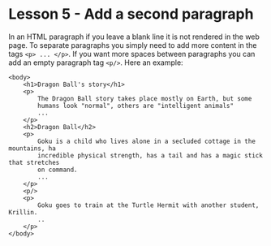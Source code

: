 # Lesson 5 - Add a second paragraph

In an HTML paragraph if you leave a blank line it is not rendered in the web page. To separate paragraphs you simply need to add more content in the tags ```<p> ... </p>```. If you want more spaces between paragraphs you can add an empty paragraph tag ```<p/>```. Here an example:

```
<body>
    <h1>Dragon Ball's story</h1>
    <p>
        The Dragon Ball story takes place mostly on Earth, but some
        humans look "normal", others are "intelligent animals"
        ...
    </p>
    <h2>Dragon Ball</h2>
    <p>
        Goku is a child who lives alone in a secluded cottage in the mountains, ha
        incredible physical strength, has a tail and has a magic stick that stretches
        on command.
        ...
    </p>
    <p/>
    <p>
        Goku goes to train at the Turtle Hermit with another student, Krillin.
        ..
    </p>
</body>
```
